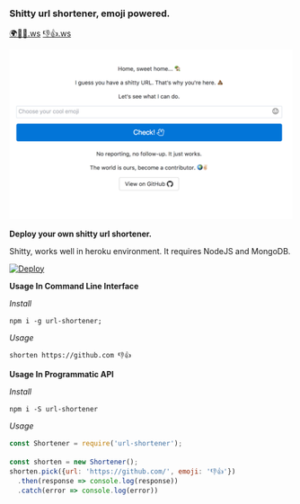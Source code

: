 ### Shitty url shortener, emoji powered.

[🌍✌🏼.ws](http://🌍✌🏼.ws)
[👎👍.ws](http://👎👍.ws/)

![url-shortener](public/readme.png)

**Deploy your own shitty url shortener.**

Shitty, works well in heroku environment.
It requires NodeJS and MongoDB.

[![Deploy](https://www.herokucdn.com/deploy/button.svg)](https://heroku.com/deploy?template=https://github.com/cagataycali/url-shortener)

**Usage In Command Line Interface**

*Install*

```
npm i -g url-shortener;
```

*Usage*

```
shorten https://github.com 👎👍
```

**Usage In Programmatic API**

*Install*

```
npm i -S url-shortener
```

*Usage*
```javascript
const Shortener = require('url-shortener');

const shorten = new Shortener();
shorten.pick({url: 'https://github.com/', emoji: '👎👍'})
  .then(response => console.log(response))
  .catch(error => console.log(error))
```
